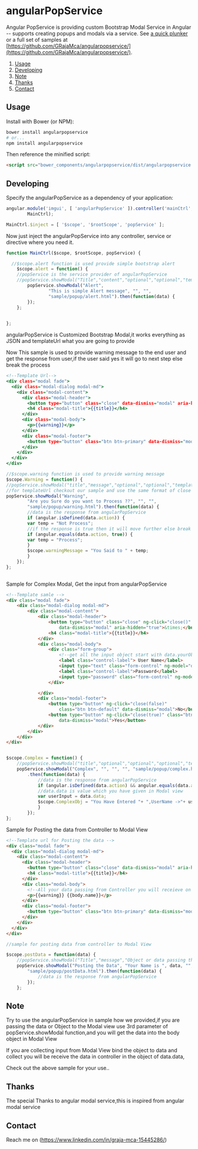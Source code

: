 # angularPopService
Angular PopService is providing custom Bootstrap Modal Service in Angular -- supports creating popups and modals via a service. See [a quick plunker](https://plnkr.co/edit/MGjQAhmnGA8Q1RjTilRE?p=preview) or a full set of samples at [https://github.com/GRajaMca/angularpopservice/](https://github.com/GRajaMca/angularpopservice/).

1. [Usage](#usage)
2. [Developing](#developing)
3. [Note](#note)
4. [Thanks](#thanks)
5. [Contact](#contact)

## Usage

Install with Bower (or NPM):

```bash
bower install angularpopservice
# or...
npm install angularpopservice
```

Then reference the minified script:

```html
<script src="bower_components/angularpopservice/dist/angularpopservice.min.js"></script>
```

## Developing
Specify the angularPopService as a dependency of your application:

```js
angular.module('imgui', [ 'angularPopService' ]).controller('mainCtrl',
		MainCtrl);

MainCtrl.$inject = [ '$scope', '$rootScope', 'popService' ];
```

Now just inject the angularPopService into any controller, service or directive where you need it.

```js
function MainCtrl($scope, $rootScope, popService) {

  //$scope.alert function is used provide simple bootstrap alert
 	$scope.alert = function() {
    //popService is the service provider of angularPopService
    //popService.showModal("Title","content","optional","optional","templateUrl")
		popService.showModal("Alert",
				"This is simple Alert message", "", "",
				"sample/popup/alert.html").then(function(data) {
		});
	};
  

};
```

angularPopService is Customized Bootstrap Modal,it works everything as JSON and templateUrl what you are going to provide

Now This sample is used to provide warning message to the end user and get the response from user,if the user said yes it will go to next step else break the process

```htm
<!--Template Url-->
<div class="modal fade">
  <div class="modal-dialog modal-md">
    <div class="modal-content">
      <div class="modal-header">
        <button type="button" class="close" data-dismiss="modal" aria-hidden="true">&times;</button>
        <h4 class="modal-title">{{title}}</h4>
      </div>
      <div class="modal-body">
        <p>{{warning}}</p>
      </div>
      <div class="modal-footer">
        <button type="button" class="btn btn-primary" data-dismiss="modal" ng-click="close()">OK</button>
      </div>
    </div>
  </div>
</div>

```

```js
//$scope.warning function is used to provide warning message
$scope.Warning = function() {
//popService.showModal("title","message","optional","optional","templateUrl");
//for templateUrl checkout our sample and use the same format of close the window and buttons
popService.showModal("Warning",
		"Are you Sure do you want to Process ??", "", "",
		"sample/popup/warning.html").then(function(data) {
		//data is the response from angularPopService
		if (angular.isDefined(data.action)) {
		var temp = "Not Process";
		//if the response is true then it will move further else break
		if (angular.equals(data.action, true)) {
		var temp = "Process";
		}
		$scope.warningMessage = "You Said to " + temp;
		}
	});
};
	
```
Sample for Complex Modal, Get the input from angularPopService

```html
<!--Template samle -->
<div class="modal fade">
	<div class="modal-dialog modal-md">
		<div class="modal-content">
			<div class="modal-header">
				<button type="button" class="close" ng-click="close()"
					data-dismiss="modal" aria-hidden="true">&times;</button>
				<h4 class="modal-title">{{title}}</h4>
			</div>
			<div class="modal-body">
				<div class="form-group">
					<!--get all the input object start with data.yourObjectName --> 
					<label class="control-label"> User Name</label>
					<input type="text" class="form-control" ng-model="data.username" placeholder="UserName">
					<label class="control-label">Password</label>
					<input type="password" class="form-control" ng-model="data.password" placeholder="Password">
				</div>

			</div>
			<div class="modal-footer">
				<button type="button" ng-click="close(false)"
					class="btn btn-default" data-dismiss="modal">No</button>
				<button type="button" ng-click="close(true)" class="btn btn-primary"
					data-dismiss="modal">Yes</button>
			</div>
		</div>
	</div>
</div>

```


```js

$scope.Complex = function() {
	//popService.showModal("title","optional","optional","optional","templateUrl")
	popService.showModal("Complex", "", "", "", "sample/popup/complex.html")
		.then(function(data) {
			//data is the response from angularPopService
			if (angular.isDefined(data.action) && angular.equals(data.action,true)) {
			//data.data is value which you have given in Modal view
			var userInput = data.data;
			$scope.ComplexObj = "You Have Entered "+ ",UserName ->"+ userInput.username+ " ,Password ->"+userInput.password;
			}
		});
};

```

Sample for Posting the data from Controller to Modal View

```html
<!--Template url for Posting the data -->
<div class="modal fade">
  <div class="modal-dialog modal-md">
    <div class="modal-content">
      <div class="modal-header">
        <button type="button" class="close" data-dismiss="modal" aria-hidden="true">&times;</button>
        <h4 class="modal-title">{{title}}</h4>
      </div>
      <div class="modal-body">
      	<!--All your data passing from Controller you will receieve on object body in the modal view -->
        <p>{{warning}} {{body.name}}</p>
      </div>
      <div class="modal-footer">
        <button type="button" class="btn btn-primary" data-dismiss="modal" ng-click="close()">OK</button>
      </div>
    </div>
  </div>
</div>

```

```js
//sample for posting data from controller to Modal View

$scope.postData = function(data) {
	//popService.showModal("Title","message","Object or data passing the Modal","optional","templateUrl")
	popService.showModal("Posting the Data", "Your Name is ", data, "",
		"sample/popup/postData.html").then(function(data) {
			//data is the response from angularPopService
		});
	};
```  

## Note

Try to use the angularPopService in sample how we provided,if you are passing the data or Object to the Modal view use 3rd parameter of popService.showModal function,and you will get the data into the body object in Modal View

If you are collecting input from Modal View bind the object to data and collect you will be receive the data in controller in the object of data.data,

Check out the above sample for your use..


## Thanks

The special Thanks to angular modal service,this is inspired from angular modal service 

## Contact 

Reach me on (https://www.linkedin.com/in/graja-mca-15445286/)
